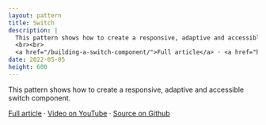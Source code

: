 ```yaml
---
layout: pattern
title: Switch
description: |
  This pattern shows how to create a responsive, adaptive and accessible switch component.
  <br><br>
  <a href="/building-a-switch-component/">Full article</a> · <a href="https://www.youtube.com/watch?v=_KqccADghcA">Video on YouTube</a> · <a href="https://github.com/argyleink/gui-challenges/tree/main/switch">Source on Github</a>
date: 2022-05-05
height: 600
---
```


This pattern shows how to create a responsive, adaptive and accessible switch component.

<a href="/building-a-switch-component/">Full article</a> · <a href="https://www.youtube.com/watch?v=_KqccADghcA">Video on YouTube</a> · <a href="https://github.com/argyleink/gui-challenges/tree/main/switch">Source on Github</a>
